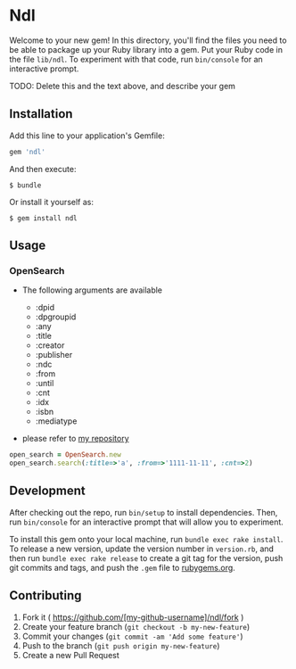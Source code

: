 # Ndl

Welcome to your new gem! In this directory, you'll find the files you need to be able to package up your Ruby library into a gem. Put your Ruby code in the file `lib/ndl`. To experiment with that code, run `bin/console` for an interactive prompt.

TODO: Delete this and the text above, and describe your gem

## Installation

Add this line to your application's Gemfile:

```ruby
gem 'ndl'
```

And then execute:

    $ bundle

Or install it yourself as:

    $ gem install ndl

## Usage

### OpenSearch

* The following arguments are available
  - :dpid
  - :dpgroupid
  - :any
  - :title
  - :creator
  - :publisher
  - :ndc
  - :from
  - :until
  - :cnt
  - :idx
  - :isbn
  - :mediatype

* please refer to [my repository](https://github.com/himkt/opensearch)

```ruby
open_search = OpenSearch.new
open_search.search(:title=>'a', :from=>'1111-11-11', :cnt=>2)
```

## Development

After checking out the repo, run `bin/setup` to install dependencies. Then, run `bin/console` for an interactive prompt that will allow you to experiment.

To install this gem onto your local machine, run `bundle exec rake install`. To release a new version, update the version number in `version.rb`, and then run `bundle exec rake release` to create a git tag for the version, push git commits and tags, and push the `.gem` file to [rubygems.org](https://rubygems.org).

## Contributing

1. Fork it ( https://github.com/[my-github-username]/ndl/fork )
2. Create your feature branch (`git checkout -b my-new-feature`)
3. Commit your changes (`git commit -am 'Add some feature'`)
4. Push to the branch (`git push origin my-new-feature`)
5. Create a new Pull Request
